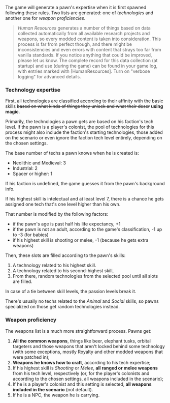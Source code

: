The game will generate a pawn's expertise when it is first spawned following these rules. Two lists are generated: one of _technologies_ and another one for _weapon proficiencies_.

> _Human Resources_ generates a number of things based on data collected automatically from all available research projects and weapons, so every modded content is taken into consideration. This process is far from perfect though, and there might be inconsistencies and even errors with content that strays too far from vanilla standards. If you notice anything that could be improved, please let us know. The complete record for this data collection (at startup) and use (during the game) can be found in your game log, with entries marked with [HumanResources]. Turn on "verbose logging" for advanced details.

### Technology expertise
First, all technologies are classified according to their affinity with the basic skills ~~based on what kinds of things they unlock and what their descr~~ **using magic**.

Primarily, the technologies a pawn gets are based on his faction's tech level. If the pawn is a player's colonist, the pool of technologies for this process might also include the faction's starting technologies, those added on the scenario or even ignore the faction tech level entirely, depending on the chosen settings.

The base number of techs a pawn knows when he is created is:
* Neolithic and Medieval: 3
* Industrial: 2
* Spacer or higher: 1

If his faction is undefined, the game guesses it from the pawn's background info.

If his highest skill is intelectual and at least level 7, there is a chance he gets assigned one tech that's one level higher than his own.

That number is modified by the following factors:
* if the pawn's age is past half his life expectancy, +1
* if the pawn is not an adult, according to the game's classification, -1 up to -3 (for babies)
* if his highest skill is shooting or melee, -1 (because he gets extra weapons)

Then, these slots are filled according to the pawn's skills: 
1. A technology related to his highest skill.
2. A technology related to his second-highest skill,
3. From there, random technologies from the selected pool until all slots are filled.

In case of a tie between skill levels, the passion levels break it.

There's usually no techs related to the _Animal_ and _Social_ skills, so pawns specialized on those get random technologies instead.

### Weapon proficiency
The weapons list is a much more straightforward process. Pawns get:
1. **All the common weapons**, things like beer, elephant tusks, orbital targeters and those weapons that aren't locked behind some technology (with some exceptions, mostly Royalty and other modded weapons that were patched in);
2. **Weapons he knows how to craft**, according to his tech expertise;
3. If his highest skill is _Shooting_ or _Melee_, **all ranged or melee weapons** from his tech level, respectively (or, for the player's colonists and according to the chosen settings, all weapons included in the scenario);
5. If he is a player's colonist and this setting is selected, **all weapons included in the scenario** (not default).
6. If he is a NPC, the weapon he is carrying.